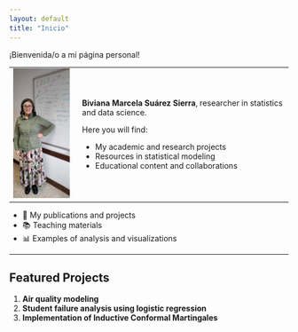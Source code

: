 ```yaml
---
layout: default
title: "Inicio"
---
```


¡Bienvenida/o a mi página personal!

<table>
  <tr>
    <td>
      <img src="https://github.com/bimasusi/bimasusi.github.io/raw/main/my_new_folder/imagen-pagina.jpeg" width="150" style="border: none;">
    </td>
    <td style="padding-left:15px;">
      <p><strong>Biviana Marcela Suárez Sierra</strong>, researcher in statistics and data science.</p>
      <p>Here you will find:</p>
      <ul>
        <li>My academic and research projects</li>
        <li>Resources in statistical modeling</li>
        <li>Educational content and collaborations</li>
      </ul>
    </td>
  </tr>
</table>

- 📄 My publications and projects
- 📚 Teaching materials
- 📊 Examples of analysis and visualizations


---

## Featured Projects

1. **Air quality modeling**  
2. **Student failure analysis using logistic regression**  
3. **Implementation of Inductive Conformal Martingales**
